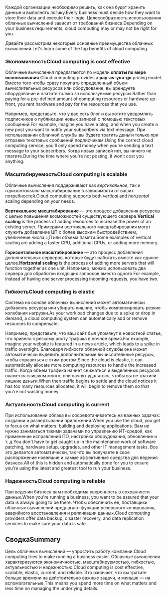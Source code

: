 <span data-ttu-id="20bbd-101">Каждой организации необходимо решить, как она будет хранить данные и выполнять логику.</span><span class="sxs-lookup"><span data-stu-id="20bbd-101">Every business must decide how they want to store their data and execute their logic.</span></span> <span data-ttu-id="20bbd-102">Целесообразность использования облачных вычислений зависит от требований бизнеса.</span><span class="sxs-lookup"><span data-stu-id="20bbd-102">Depending on your business requirements, cloud computing may or may not be right for you.</span></span>

<span data-ttu-id="20bbd-103">Давайте рассмотрим некоторые основные преимущества облачных вычислений.</span><span class="sxs-lookup"><span data-stu-id="20bbd-103">Let's learn some of the top benefits of cloud computing.</span></span>

### <a name="cloud-computing-is-cost-effective"></a><span data-ttu-id="20bbd-104">Экономичность</span><span class="sxs-lookup"><span data-stu-id="20bbd-104">Cloud computing is cost effective</span></span>

<span data-ttu-id="20bbd-105">Облачные вычисления предлагаются по модели **оплаты по мере использования**.</span><span class="sxs-lookup"><span data-stu-id="20bbd-105">Cloud computing provides a **pay-as-you-go** pricing model.</span></span> <span data-ttu-id="20bbd-106">Вместо того чтобы сразу покупать определенный объем вычислительных ресурсов или оборудование, вы арендуете оборудование и платите только за используемые ресурсы.</span><span class="sxs-lookup"><span data-stu-id="20bbd-106">Rather than paying for a pre-defined amount of computing resources or hardware up-front, you rent hardware and pay for the resources that you use.</span></span>

<span data-ttu-id="20bbd-107">Например, представьте, что у вас есть блог и вы хотите уведомлять подписчиков о публикации новых записей с помощью текстовых сообщений.</span><span class="sxs-lookup"><span data-stu-id="20bbd-107">For example, imagine you have a blog, and when you create a new post you want to notify your subscribers via text message.</span></span> <span data-ttu-id="20bbd-108">При использовании облачной службы вы будете тратить деньги только при отправке текстовых сообщений подписчикам.</span><span class="sxs-lookup"><span data-stu-id="20bbd-108">Using the correct cloud computing service, you'll only spend money when you're sending a text message to your subscribers.</span></span> <span data-ttu-id="20bbd-109">Когда новых записей нет, вы ничего не платите.</span><span class="sxs-lookup"><span data-stu-id="20bbd-109">During the time where you're not posting, it won’t cost you anything.</span></span>

### <a name="cloud-computing-is-scalable"></a><span data-ttu-id="20bbd-110">Масштабируемость</span><span class="sxs-lookup"><span data-stu-id="20bbd-110">Cloud computing is scalable</span></span>

<span data-ttu-id="20bbd-111">Облачные вычисления поддерживают как _вертикальное_, так и _горизонтальное_ масштабирование в зависимости от ваших потребностей.</span><span class="sxs-lookup"><span data-stu-id="20bbd-111">Cloud computing supports both _vertical_ and _horizontal_ scaling depending on your needs.</span></span>

<span data-ttu-id="20bbd-112">**Вертикальное масштабирование** — это процесс добавления ресурсов с целью повышения возможностей существующего сервера.</span><span class="sxs-lookup"><span data-stu-id="20bbd-112">**Vertical scaling** is the process of adding resources to increase the power of an existing server.</span></span> <span data-ttu-id="20bbd-113">Примерами вертикального масштабирования могут служить добавление ЦП с более высоким быстродействием, увеличение числа ЦП или объема памяти.</span><span class="sxs-lookup"><span data-stu-id="20bbd-113">Some examples of vertical scaling are adding a faster CPU, additional CPUs, or adding more memory.</span></span>

<span data-ttu-id="20bbd-114">**Горизонтальное масштабирование** — это процесс добавления дополнительных серверов, которые будут работать вместе как единое целое.</span><span class="sxs-lookup"><span data-stu-id="20bbd-114">**Horizontal scaling** is the process of adding more servers that will function together as one unit.</span></span> <span data-ttu-id="20bbd-115">Например, можно использовать два сервера для обработки входящих запросов вместо одного.</span><span class="sxs-lookup"><span data-stu-id="20bbd-115">For example, instead of having one server processing incoming requests, you have two.</span></span>

### <a name="cloud-computing-is-elastic"></a><span data-ttu-id="20bbd-116">Гибкость</span><span class="sxs-lookup"><span data-stu-id="20bbd-116">Cloud computing is elastic</span></span>

<span data-ttu-id="20bbd-117">Система на основе облачных вычислений может автоматически добавлять ресурсы или убирать лишние, чтобы компенсировать резкие колебания нагрузки.</span><span class="sxs-lookup"><span data-stu-id="20bbd-117">As your workload changes due to a spike or drop in demand, a cloud computing system can automatically add or remove resources to compensate.</span></span>

<span data-ttu-id="20bbd-118">Например, представьте, что ваш сайт был упомянут в новостной статье, что привело к резкому росту трафика в ночное время.</span><span class="sxs-lookup"><span data-stu-id="20bbd-118">For example, imagine your website is featured in a news article, which leads to a spike in traffic overnight.</span></span> <span data-ttu-id="20bbd-119">Благодаря гибкости облачной службы она может автоматически выделить дополнительные вычислительные ресурсы, чтобы справиться с этим ростом.</span><span class="sxs-lookup"><span data-stu-id="20bbd-119">Since the cloud is elastic, it can automatically allocate more computing resources to handle the increased traffic.</span></span> <span data-ttu-id="20bbd-120">Когда объем трафика начнет снижаться и выделенных ресурсов окажется слишком много, они начнут удаляться, чтобы вы не тратили лишние деньги.</span><span class="sxs-lookup"><span data-stu-id="20bbd-120">When then traffic begins to settle and the cloud notices it has too many resources allocated, it will begin to remove them so that you're not wasting money.</span></span>

### <a name="cloud-computing-is-current"></a><span data-ttu-id="20bbd-121">Актуальность</span><span class="sxs-lookup"><span data-stu-id="20bbd-121">Cloud computing is current</span></span>

<span data-ttu-id="20bbd-122">При использовании облака вы сосредотачиваетесь на важных задачах: создании и развертывании приложений.</span><span class="sxs-lookup"><span data-stu-id="20bbd-122">When you use the cloud, you get to focus on what matters: building and deploying applications.</span></span> <span data-ttu-id="20bbd-123">Вам не нужно заниматься такими задачами по управлению ИТ-средой, как применение исправлений ПО, настройка оборудования, обновление и т. д.</span><span class="sxs-lookup"><span data-stu-id="20bbd-123">You don't have to get caught up in the maintenance work of software patching, hardware setup, upgrades, and other IT management tasks.</span></span> <span data-ttu-id="20bbd-124">Все это делается автоматически, так что вы получаете в свое распоряжение новейшие и самые эффективные средства для ведения бизнеса.</span><span class="sxs-lookup"><span data-stu-id="20bbd-124">All of this is hidden and automatically done for you to ensure you're using the latest and greatest tool to run your business.</span></span>

### <a name="cloud-computing-is-reliable"></a><span data-ttu-id="20bbd-125">Надежность</span><span class="sxs-lookup"><span data-stu-id="20bbd-125">Cloud computing is reliable</span></span>

<span data-ttu-id="20bbd-126">При ведении бизнеса вам необходима уверенность в сохранности данных.</span><span class="sxs-lookup"><span data-stu-id="20bbd-126">When you're running a business, you want to be assured that your data is always going to be there.</span></span> <span data-ttu-id="20bbd-127">Чтобы обеспечить ее, поставщики облачных вычислений предлагают функции резервного копирования, аварийного восстановления и репликации данных.</span><span class="sxs-lookup"><span data-stu-id="20bbd-127">Cloud computing providers offer data backup, disaster recovery, and data replication services to make sure your data is safe.</span></span>

## <a name="summary"></a><span data-ttu-id="20bbd-128">Сводка</span><span class="sxs-lookup"><span data-stu-id="20bbd-128">Summary</span></span>

<span data-ttu-id="20bbd-129">Цель облачных вычислений — упростить работу компании.</span><span class="sxs-lookup"><span data-stu-id="20bbd-129">Cloud computing tries to make running a business easier.</span></span> <span data-ttu-id="20bbd-130">Облачные вычисления характеризуются экономичностью, масштабируемостью, гибкостью, актуальностью и надежностью.</span><span class="sxs-lookup"><span data-stu-id="20bbd-130">Cloud computing is cost effective, scalable, elastic, current, and reliable.</span></span> <span data-ttu-id="20bbd-131">Это означает, что вы тратите больше времени на действительно важные задачи, и меньше — на вспомогательные.</span><span class="sxs-lookup"><span data-stu-id="20bbd-131">This means you spend more time on what matters and less time on managing the underlying details.</span></span>



